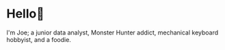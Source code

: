 # Hello👋

I'm Joe; a junior data analyst, Monster Hunter addict, mechanical keyboard hobbyist, and a foodie.

<!---
Joe-huan/Joe-huan is a ✨ special ✨ repository because its `README.md` (this file) appears on your GitHub profile.
You can click the Preview link to take a look at your changes.
--->
